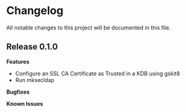 # Changelog

All notable changes to this project will be documented in this file.

## Release 0.1.0

**Features**
* Configure an SSL CA Certificate as Trusted in a KDB using gskit8
* Run mksecldap

**Bugfixes**

**Known Issues**
